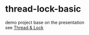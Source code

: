 thread-lock-basic
==

demo project base on the presentation  
see [Thread & Lock](https://docs.google.com/presentation/d/12LkmYjahnpyPlBEvcav6ilVCnrHnlE3x5cBK7BOk9jU/edit?usp=sharing)